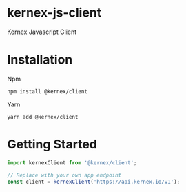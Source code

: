 # kernex-js-client
Kernex Javascript Client

# Installation
Npm
```
npm install @kernex/client
```

Yarn
```
yarn add @kernex/client
```

# Getting Started
```javascript
import kernexClient from '@kernex/client';

// Replace with your own app endpoint
const client = kernexClient('https://api.kernex.io/v1');
```

